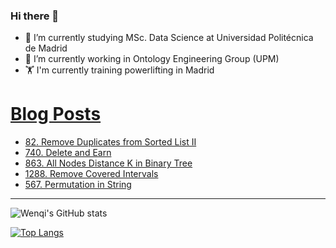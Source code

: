 ### Hi there 👋

- 🌱 I’m currently studying MSc. Data Science at Universidad Politécnica de Madrid
- 🔭 I’m currently working in Ontology Engineering Group (UPM) 
- 🏋️ I'm currently training powerlifting in Madrid

# [Blog Posts](https://www.dev.to/jiangwenqi)
<!-- BLOG-POST-LIST:START -->
- [82. Remove Duplicates from Sorted List II](https://dev.to/jiangwenqi/82-remove-duplicates-from-sorted-list-ii-4550)
- [740. Delete and Earn](https://dev.to/jiangwenqi/740-delete-and-earn-6a3)
- [863. All Nodes Distance K in Binary Tree](https://dev.to/jiangwenqi/863-all-nodes-distance-k-in-binary-tree-8ib)
- [1288. Remove Covered Intervals](https://dev.to/jiangwenqi/1288-remove-covered-intervals-3hge)
- [567. Permutation in String](https://dev.to/jiangwenqi/567-permutation-in-string-3974)
<!-- BLOG-POST-LIST:END -->


---

![Wenqi's GitHub stats](https://github-readme-stats.vercel.app/api?username=jiangwenqi&show_icons=true&count_private=true)

[![Top Langs](https://github-readme-stats.vercel.app/api/top-langs/?username=jiangwenqi&layout=compact)](https://github.com/jiangwenqi/github-readme-stats)
